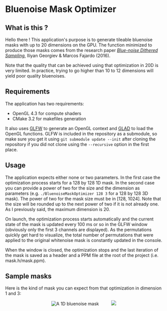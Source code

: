 # Bluenoise Mask Optimizer

## What is this ? 

Hello there ! This application's purpose is to generate tileable bluenoise masks with up to 20 dimensions on the GPU. The function minimized to produce those masks comes from the research paper [*Blue-noise Dithered Sampling*](https://www.arnoldrenderer.com/research/dither_abstract.pdf), Iliyan Georgiev & Marcos Fajardo (2016). 

Note that the quality that can be achieved using that optimization in 20D is very limited. In practice, trying to go higher than 10 to 12 dimensions will yield poor quality bluenoises.


## Requirements

The application has two requirements:
 - OpenGL 4.3 for compute shaders
 - CMake 3.2 for makefiles generation

It also uses [GLFW](https://github.com/glfw/glfw) to generate an OpenGL context and [GLAD](https://github.com/Dav1dde/glad) to load the OpenGL functions. GLFW is included in the repository as a submodule, so make sure you get it using ```git submodule update --init``` after cloning the repository if you did not clone using the ```--recursive``` option in the first place.


## Usage

The application expects either none or two parameters. In the first case the optimization process starts for a 128 by 128 1D mask. In the second case you can provide a power of two for the size and the dimension as parameters (e.g. ```./BluenoiseMaskOptimizer 128 3``` for a 128 by 128 3D mask). The power of two for the mask size must be in [128, 1024]. Note that the size will be rounded up to the next power of two if it is not already one. As I previously said, the maximum dimension is 20.

On launch, the optimization process starts automatically and the current state of the mask is updated every 100 ms or so in the GLFW window (obviously only the first 3 channels are displayed). As the permutations quickly get hard to visualize, the total number of permutations that were applied to the original whitenoise mask is constantly updated in the console.

When the window is closed, the optimization stops and the last iteration of the mask is saved as a header and a PPM file at the root of the project (i.e. mask.h/mask.ppm).


## Sample masks
Here is the kind of mask you can expect from that optimization in dimension 1 and 3:

<p align="center">
    <img src="https://i.imgur.com/hwtUefg.png" alt="A 1D bluenoise mask">
    &nbsp;&nbsp;&nbsp;&nbsp;&nbsp;&nbsp;&nbsp;&nbsp;
    <img src="https://i.imgur.com/uzaAIf8.png alt="A 3D bluenoise mask">
</p>
